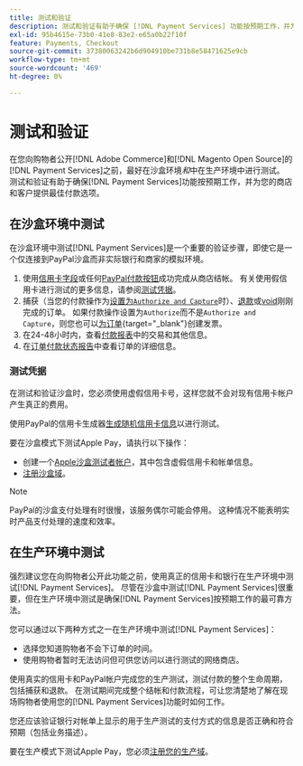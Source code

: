 ```yaml
---
title: 测试和验证
description: 测试和验证有助于确保 [!DNL Payment Services] 功能按预期工作，并为您的客户提供最佳付款选项
exl-id: 95b4615e-73b0-41e8-83e2-e65a0b22f10f
feature: Payments, Checkout
source-git-commit: 37380063242b6d904910be731b8e58471625e9cb
workflow-type: tm+mt
source-wordcount: '469'
ht-degree: 0%

---
```


# 测试和验证

在您向购物者公开[!DNL Adobe Commerce]和[!DNL Magento Open Source]的[!DNL Payment Services]之前，最好在沙盒环境&#x200B;_和_&#x200B;中在生产环境中进行测试。 测试和验证有助于确保[!DNL Payment Services]功能按预期工作，并为您的商店和客户提供最佳付款选项。

## 在沙盒环境中测试

在沙盒环境中测试[!DNL Payment Services]是一个重要的验证步骤，即使它是一个仅连接到PayPal沙盒而非实际银行和商家的模拟环境。

1. 使用[信用卡字段](payments-options.md#credit-card-fields)或任何[PayPal付款按钮](payments-options.md#paypal-smart-buttons)成功完成从商店结帐。 有关使用假信用卡进行测试的更多信息，请参阅[测试凭据](#testing-credentials)。
1. 捕获（当您的付款操作为[设置为`Authorize and Capture`](onboard.md#set-payment-services-as-payment-method)时）、[退款](refunds.md)或[void](voids.md)刚刚完成的订单。 如果付款操作设置为`Authorize`而不是`Authorize and Capture`，则您也可以[为订单](https://experienceleague.adobe.com/en/docs/commerce-admin/stores-sales/order-management/invoices#create-an-invoice){target="_blank"}创建发票。
1. 在24-48小时内，查看[付款报表](payouts.md)中的交易和其他信息。
1. 在[订单付款状态报告](order-payment-status.md)中查看订单的详细信息。

### 测试凭据

在测试和验证沙盒时，您必须使用虚假信用卡号，这样您就不会对现有信用卡帐户产生真正的费用。

使用PayPal的信用卡生成器[生成随机信用卡信息](https://www.paypal.com/us/smarthelp/article/where-can-i-find-test-credit-card-numbers-ts2157)以进行测试。

要在沙盒模式下测试Apple Pay，请执行以下操作：

* 创建一个[Apple沙盒测试者帐户](https://developer.apple.com/apple-pay/sandbox-testing/#create-a-sandbox-tester-account)，其中包含虚假信用卡和帐单信息。
* [注册沙盒域](https://developer.paypal.com/docs/checkout/apm/apple-pay/#link-registeryoursandboxdomains)。

>[!NOTE]
>
>PayPal的沙盒支付处理有时很慢，该服务偶尔可能会停用。 这种情况不能表明实时产品支付处理的速度和效率。

## 在生产环境中测试

强烈建议您在向购物者公开此功能之前，使用真正的信用卡和银行在生产环境中测试[!DNL Payment Services]。 尽管在沙盒中测试[!DNL Payment Services]很重要，但在生产环境中测试是确保[!DNL Payment Services]按预期工作的最可靠方法。

您可以通过以下两种方式之一在生产环境中测试[!DNL Payment Services]：

* 选择您知道购物者不会下订单的时间。
* 使用购物者暂时无法访问但可供您访问以进行测试的网络商店。

使用真实的信用卡和PayPal帐户完成您的生产测试，测试付款的整个生命周期，包括捕获和退款。 在测试期间完成整个结帐和付款流程，可让您清楚地了解在现场购物者使用您的[!DNL Payment Services]功能时如何工作。

您还应该验证银行对帐单上显示的用于生产测试的支付方式的信息是否正确和符合预期（包括业务描述）。

要在生产模式下测试Apple Pay，您必须[注册您的生产域](https://developer.paypal.com/docs/checkout/apm/apple-pay/#register-your-live-domain)。
